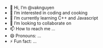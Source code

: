 - 👋 Hi, I’m @vaknguyen
- 👀 I’m interested in coding and cooking
- 🌱 I’m currently learning C++ and Javascript
- 💞️ I’m looking to collaborate on 
- 📫 How to reach me ...
- 😄 Pronouns: ...
- ⚡ Fun fact: ...

<!---
vaknguyen/vaknguyen is a ✨ special ✨ repository because its `README.md` (this file) appears on your GitHub profile.
You can click the Preview link to take a look at your changes.
--->

